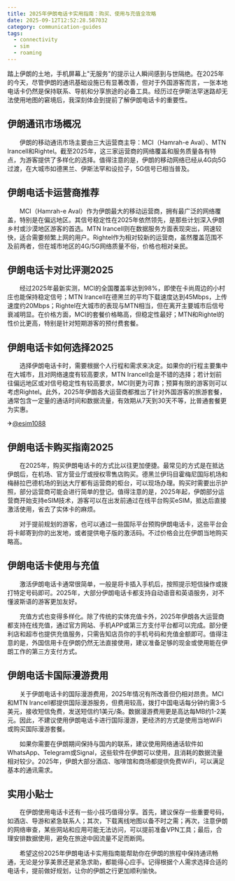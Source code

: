 ```yaml
---
title: 2025年伊朗电话卡实用指南：购买、使用与充值全攻略
date: 2025-09-12T12:52:28.587032
category: communication-guides
tags:
  - connectivity
  - sim
  - roaming
---
```


踏上伊朗的土地，手机屏幕上"无服务"的提示让人瞬间感到与世隔绝。在2025年的今天，尽管伊朗的通讯基础设施已有显著改善，但对于外国游客而言，一张本地电话卡仍然是保持联系、导航和分享旅途的必备工具。经历过在伊斯法罕迷路却无法使用地图的窘境后，我深刻体会到提前了解伊朗电话卡的重要性。

## 伊朗通讯市场概况

　　伊朗的移动通讯市场主要由三大运营商主导：MCI（Hamrah-e Aval）、MTN Irancell和Rightel。截至2025年，这三家运营商的网络覆盖和服务质量各有特点，为游客提供了多样化的选择。值得注意的是，伊朗的移动网络已经从4G向5G过渡，在大城市如德黑兰、伊斯法罕和设拉子，5G信号已相当普及。

## 伊朗电话卡运营商推荐

　　MCI（Hamrah-e Aval）作为伊朗最大的移动运营商，拥有最广泛的网络覆盖，特别是在偏远地区。其信号稳定性在2025年依然领先，是那些计划深入伊朗乡村或沙漠地区游客的首选。MTN Irancell则在数据服务方面表现突出，网速较快，适合需要频繁上网的用户。Rightel作为相对较新的运营商，虽然覆盖范围不及前两者，但在城市地区的4G/5G网络质量不俗，价格也相对亲民。

## 伊朗电话卡对比评测2025

　　经过2025年最新实测，MCI的全国覆盖率达到98%，即使在卡尚周边的小村庄也能保持稳定信号；MTN Irancell在德黑兰的平均下载速度达到45Mbps，上传速度约20Mbps；Rightel在大城市的表现与MTN相当，但在离开主要城市后信号衰减明显。在价格方面，MCI的套餐价格略高，但稳定性最好；MTN和Rightel的性价比更高，特别是针对短期游客的预付费套餐。

## 伊朗电话卡如何选择2025

　　选择伊朗电话卡时，需要根据个人行程和需求来决定。如果你的行程主要集中在大城市，且对网络速度有较高要求，MTN Irancell会是不错的选择；若计划前往偏远地区或对信号稳定性有较高要求，MCI则更为可靠；预算有限的游客则可以考虑Rightel。此外，2025年伊朗各大运营商都推出了针对外国游客的旅游套餐，通常包含一定量的通话时间和数据流量，有效期从7天到30天不等，比普通套餐更为实惠。

✈[@esim1088](https://t.me/s/esim1088)

## 伊朗电话卡购买指南2025

　　在2025年，购买伊朗电话卡的方式比以往更加便捷。最常见的方式是在抵达伊朗后，在机场、官方营业厅或授权零售店购买。德黑兰伊玛目霍梅尼国际机场和梅赫拉巴德机场的到达大厅都有运营商的柜台，可以现场办理。购买时需要出示护照，部分运营商可能会进行简单的登记。值得注意的是，2025年起，伊朗部分运营商开始支持eSIM技术，游客可以在出发前通过在线平台购买eSIM，抵达后直接激活使用，省去了实体卡的麻烦。

　　对于提前规划的游客，也可以通过一些国际平台预购伊朗电话卡，这些平台会将卡邮寄到你的出发地，或者提供电子版的激活码。不过价格会比在伊朗当地购买略高。

## 伊朗电话卡使用与充值

　　激活伊朗电话卡通常很简单，一般是将卡插入手机后，按照提示短信操作或拨打特定号码即可。2025年，大部分伊朗电话卡都支持自动语音和英语服务，对不懂波斯语的游客更加友好。

　　充值方式也变得多样化。除了传统的实体充值卡外，2025年伊朗各大运营商都支持在线充值，通过官方网站、手机APP或第三方支付平台都可以完成。部分便利店和超市也提供充值服务，只需告知店员你的手机号码和充值金额即可。值得注意的是，外国信用卡在伊朗仍然无法直接使用，建议准备足够的现金或使用能在伊朗工作的第三方支付方式。

## 伊朗电话卡国际漫游费用

　　关于伊朗电话卡的国际漫游费用，2025年情况有所改善但仍相对昂贵。MCI和MTN Irancell都提供国际漫游服务，但费用较高，拨打中国电话每分钟约需3-5美元，接收短信免费，发送短信约1美元/条。数据漫游费用更是高达每MB约1-2美元。因此，不建议使用伊朗电话卡进行国际漫游，更经济的方式是使用当地WiFi或购买国际漫游套餐。

　　如果你需要在伊朗期间保持与国内的联系，建议使用网络通话软件如WhatsApp、Telegram或Signal，这些软件在伊朗可以使用，且消耗的数据流量相对较少。2025年，伊朗大部分酒店、咖啡馆和商场都提供免费WiFi，可以满足基本的通讯需求。

## 实用小贴士

　　在伊朗使用电话卡还有一些小技巧值得分享。首先，建议保存一些重要号码，如酒店、导游和紧急联系人；其次，下载离线地图以备不时之需；再次，注意伊朗的网络审查，某些网站和应用可能无法访问，可以提前准备VPN工具；最后，合理安排数据使用，避免在旅途中因流量不足而断网。

　　希望这份2025年伊朗电话卡实用指南能帮助你在伊朗的旅程中保持通讯畅通，无论是分享美景还是紧急求助，都能得心应手。记得根据个人需求选择合适的电话卡，提前做好规划，让你的伊朗之行更加顺利愉快。